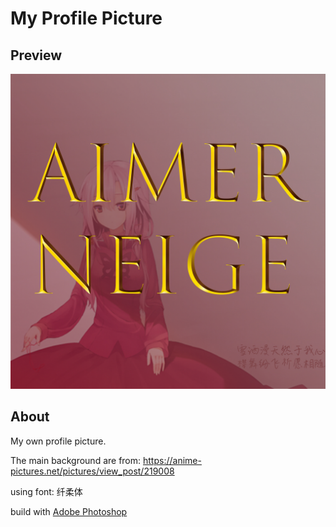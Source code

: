 # My Profile Picture

## Preview

![Profile Picture](https://raw.githubusercontent.com/AimerNeige/PicGoData/master/img/AimerNeige.jpg)

## About

My own profile picture.

The main background are from: <https://anime-pictures.net/pictures/view_post/219008>

using font: 纤柔体

build with [Adobe Photoshop](https://www.adobe.com/products/photoshop.html)
